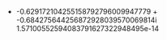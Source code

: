 

- -0.629172104255158792796009947779 + -0.684275644256872928039570069814i 1.57100552594083791627322948495e-14

